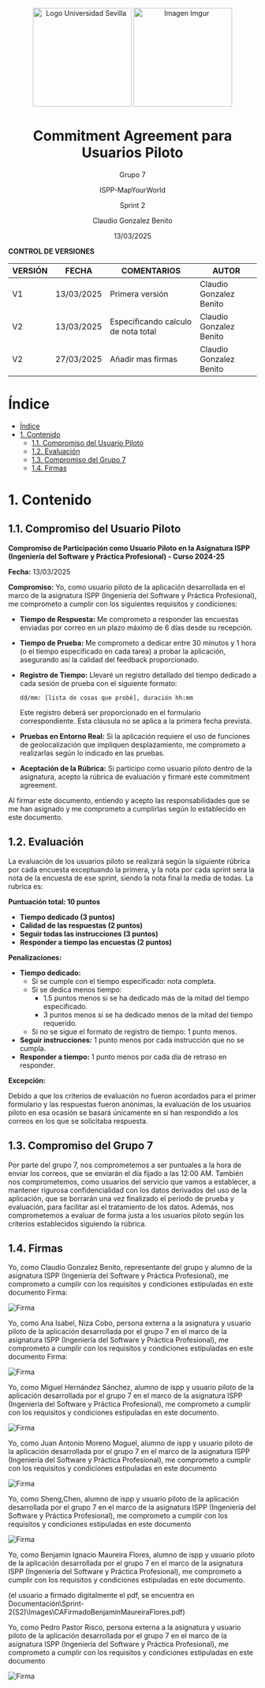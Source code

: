 <p align="center">
  <img src="https://www.ucm.es/al-acmes/file/logo-universidad-sevilla/?ver" alt="Logo Universidad Sevilla" width="200" height="200">
  <img src="https://i.imgur.com/vlzkG4H.png" alt="Imagen Imgur" width="auto" height="200">
</p>

<h1 align="center">Commitment Agreement para Usuarios Piloto</h1>

<p align="center">
    Grupo 7
</p>
<p align="center">
    ISPP-MapYourWorld
</p>
<p align="center">
    Sprint 2
</p>
<p align="center">
    Claudio Gonzalez Benito
</p>
<p align="center">
    13/03/2025
</p>

**CONTROL DE VERSIONES**

| VERSIÓN | FECHA     | COMENTARIOS              | AUTOR              |
|---------|-----------|--------------------------|--------------------|
| V1      | 13/03/2025| Primera versión          | Claudio Gonzalez Benito |
| V2      | 13/03/2025| Especificando calculo de nota total         | Claudio Gonzalez Benito |
| V2      | 27/03/2025| Añadir mas firmas         | Claudio Gonzalez Benito |

<!-- omit in toc--> 
# Índice

- [Índice](#índice)
- [1. Contenido](#1-contenido)
  - [1.1. Compromiso del Usuario Piloto](#11-compromiso-del-usuario-piloto)
  - [1.2. Evaluación](#12-evaluación)
  - [1.3. Compromiso del Grupo 7](#13-compromiso-del-grupo-7)
  - [1.4. Firmas](#14-firmas)

# 1. Contenido

## 1.1. Compromiso del Usuario Piloto

**Compromiso de Participación como Usuario Piloto en la Asignatura ISPP (Ingeniería del Software y Práctica Profesional) - Curso 2024-25**

**Fecha:** 13/03/2025

**Compromiso:** Yo, como usuario piloto de la aplicación desarrollada en el marco de la asignatura ISPP (Ingeniería del Software y Práctica Profesional), me comprometo a cumplir con los siguientes requisitos y condiciones:

- **Tiempo de Respuesta:** Me comprometo a responder las encuestas enviadas por correo en un plazo máximo de 6 días desde su recepción.
- **Tiempo de Prueba:** Me comprometo a dedicar entre 30 minutos y 1 hora (o el tiempo especificado en cada tarea) a probar la aplicación, asegurando así la calidad del feedback proporcionado.
- **Registro de Tiempo:** Llevaré un registro detallado del tiempo dedicado a cada sesión de prueba con el siguiente formato:
  
  ```
  dd/mm: [lista de cosas que probé], duración hh:mm
  ```
  
  Este registro deberá ser proporcionado en el formulario correspondiente. Esta cláusula no se aplica a la primera fecha prevista.
- **Pruebas en Entorno Real:** Si la aplicación requiere el uso de funciones de geolocalización que impliquen desplazamiento, me comprometo a realizarlas según lo indicado en las pruebas.
- **Aceptación de la Rúbrica:** Si participo como usuario piloto dentro de la asignatura, acepto la rúbrica de evaluación y firmaré este commitment agreement.

Al firmar este documento, entiendo y acepto las responsabilidades que se me han asignado y me comprometo a cumplirlas según lo establecido en este documento.

## 1.2. Evaluación

La evaluación de los usuarios piloto se realizará según la siguiente rúbrica por cada encuesta exceptuando la primera, y la nota por cada sprint sera la nota de la encuesta de ese sprint, siendo la nota final la media de todas. La rubrica es:

**Puntuación total: 10 puntos**

- **Tiempo dedicado (3 puntos)**
- **Calidad de las respuestas (2 puntos)**
- **Seguir todas las instrucciones (3 puntos)**
- **Responder a tiempo las encuestas (2 puntos)**

**Penalizaciones:**

- **Tiempo dedicado:**
  - Si se cumple con el tiempo especificado: nota completa.
  - Si se dedica menos tiempo:
    - 1.5 puntos menos si se ha dedicado más de la mitad del tiempo especificado.
    - 3 puntos menos si se ha dedicado menos de la mitad del tiempo requerido.
  - Si no se sigue el formato de registro de tiempo: 1 punto menos.
- **Seguir instrucciones:** 1 punto menos por cada instrucción que no se cumpla.
- **Responder a tiempo:** 1 punto menos por cada día de retraso en responder.

**Excepción:**

Debido a que los criterios de evaluación no fueron acordados para el primer formulario y las respuestas fueron anónimas, la evaluación de los usuarios piloto en esa ocasión se basará únicamente en si han respondido a los correos en los que se solicitaba respuesta.

## 1.3. Compromiso del Grupo 7

Por parte del grupo 7, nos comprometemos a ser puntuales a la hora de enviar los correos, que se enviarán el día fijado a las 12:00 AM. También nos comprometemos, como usuarios del servicio que vamos a establecer, a mantener rigurosa confidencialidad con los datos derivados del uso de la aplicación, que se borrarán una vez finalizado el período de prueba y evaluación, para facilitar así el tratamiento de los datos. Además, nos comprometemos a evaluar de forma justa a los usuarios piloto según los criterios establecidos siguiendo la rúbrica.

## 1.4. Firmas

Yo, como Claudio Gonzalez Benito, representante del grupo y alumno de la asignatura ISPP (Ingeniería del Software y Práctica Profesional), me comprometo a cumplir con los requisitos y condiciones estipuladas en este documento
Firma:


![Firma](./Images/FirmaClaudioPiloto.png)


Yo, como Ana Isabel, Niza Cobo, persona externa a la asignatura y usuario piloto de la aplicación desarrollada por el grupo 7 en el marco de la asignatura ISPP (Ingeniería del Software y Práctica Profesional), me comprometo a cumplir con los requisitos y condiciones estipuladas en este documento
Firma:


![Firma](./Images/AnaNizaFirma.jpg)


Yo, como Miguel Hernández Sánchez, alumno de ispp y usuario piloto de
la aplicación desarrollada por el grupo 7 en el marco de la asignatura
ISPP (Ingeniería del Software y Práctica Profesional), me comprometo a
cumplir con los requisitos y condiciones estipuladas en este
documento.


![Firma](./Images/MiguelHernandezFirma.png)


Yo, como Juan Antonio Moreno Moguel, alumno de ispp y usuario piloto de la aplicación desarrollada por el grupo 7 en el marco de la asignatura ISPP (Ingeniería del Software y Práctica Profesional), me comprometo a cumplir con los requisitos y condiciones estipuladas en este documento


![Firma](./Images/JuanAntonioMorenoFirma.png)

Yo, como Sheng,Chen, alumno de ispp y usuario piloto de la aplicación desarrollada por el grupo 7 en el marco de la asignatura ISPP (Ingeniería del Software y Práctica Profesional), me comprometo a cumplir con los requisitos y condiciones estipuladas en este documento

![Firma](./Images/shengChenFirma.png)

Yo, como Benjamin Ignacio Maureira Flores, alumno de ispp y usuario piloto de la aplicación desarrollada por el grupo 7 en el marco de la asignatura ISPP (Ingeniería del Software y Práctica Profesional), me comprometo a cumplir con los requisitos y condiciones estipuladas en este documento.

(el usuario a firmado digitalmente el pdf, se encuentra en Documentación\Sprint-2(S2)\Images\CAFirmadoBenjaminMaureiraFlores.pdf)

Yo, como Pedro Pastor Risco, persona externa a la asignatura y usuario piloto de la aplicación desarrollada por el grupo 7 en el marco de la asignatura ISPP (Ingeniería del Software y Práctica Profesional), me comprometo a cumplir con los requisitos y condiciones estipuladas en este documento

![Firma](./Images/firmaPedroPastorRisco.png)
